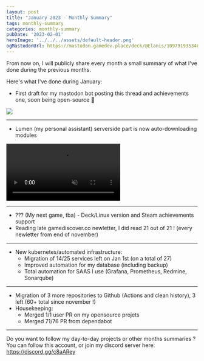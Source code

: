 ```yaml
---
layout: post
title: "January 2023 - Monthly Summary"
tags: monthly-summary
categories: monthly-summary
pubDate: '2023-02-01'
heroImage: '../../../assets/default-header.png'
ogMastodonUrl: https://mastodon.gamedev.place/deck/@Elanis/109791935346099270
---
```

From now on, I will publicly share every month a small summary of what I've done during the previous months.

Here's what I've done during January:
- First draft for my mastodon bot posting this thread and achievements one, soon being open-source 👀

![](/assets/img/202301-summaries/001/mastobot_cli_202302.gif)

<hr />

- Lumen (my personal assistant) serverside part is now auto-downloading modules

<video controls muted autoplay transition:persist>
	<source
		src="/assets/img/202301-summaries/002/Lumen-modules-download.mp4"
		type="video/mp4"
	/>
</video>

<hr />

- ??? (My next game, tba) - Deck/Linux version and Steam achievements support
- Reading late gamediscover.co newletter, I did read 21 out of 21 ! (every newletter from end of november)

<hr />

- New kubernetes/automated infrastructure:
   - Migration of 14/25 services left on Jan 1st (on a total of 27)
   - Improved automation for my database (including backup)
   - Total automation for SAAS I use (Grafana, Prometheus, Redmine, Sonarqube)

<hr />

- Migration of 3 more repositories to Github (Actions and clean history), 3 left (60+ total since november !)
- Housekeeping:
	- Merged 1/1 user PR on my opensource projets
	- Merged 71/76 PR from dependabot

<hr />

Do you want to follow my day-to-day projects or other months summaries ?
You can follow this account, or join my discord server here: https://discord.gg/c8aARey